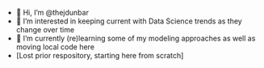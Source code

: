 - 👋 Hi, I’m @thejdunbar
- 👀 I’m interested in keeping current with Data Science trends as they change over time
- 🌱 I’m currently (re)learning some of my modeling approaches as well as moving local code here
- [Lost prior respository, starting here from scratch]

